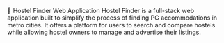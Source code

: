 🏨 Hostel Finder Web Application
Hostel Finder is a full-stack web application built to simplify the process of finding PG accommodations in metro cities. It offers a platform for users to search and compare hostels while allowing hostel owners to manage and advertise their listings.
